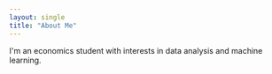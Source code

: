 ```yaml
---
layout: single
title: "About Me"
---
```


I'm an economics student with interests in data analysis and machine learning.
